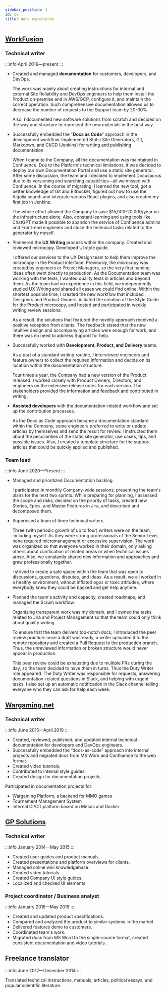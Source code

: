 ```yaml
---
sidebar_position: 1
id: cv
title: Work experience
---
```


## [WorkFusion](https://www.workfusion.com/)

### Technical writer

:::info April 2019—present
:::

- Created and managed **documentation** for customers, developers, and DevOps.

    The work was mainly about creating instructions for internal and external Site Reliability and DevOps engineers to help them install the Product on-premise and in AWS/GCP, configure it, and maintain the correct operation. Such comprehensive documentation allowed us to decrease the number of requests to the Support team by 20-30%.

    Also, I documented new software solutions from scratch and decided on the way and structure to represent the new materials in the best way.

- Successfully embedded the "**Docs as Code**" approach in the development workflow. Implemented Static Site Generators, Git, Markdown, and CI/CD (Jenkins) for writing and publishing documentation.

    When I came to the Company, all the documentation was maintained in Confluence. Due to the Platform's technical limitations, it was decided to deploy our own Documentation Portal and use a static site generator. After some discussion, the team and I decided to implement Docusaurus due to its versioning and searching capabilities—all we missed with Confluence. In the course of migrating, I learned the new tool, got a better knowledge of Git and Bitbucket, figured out how to use the Algolia search and integrate various React plugins, and also created my first job in Jenkins.

    The whole effort allowed the Company to save $15,000-20,000/year on the infrastructure alone. Also, constant learning and using tools like ChatGPT made it possible to abandon the service of Confluence admins and Front-end engineers and close the technical tasks related to the generator by myself.

- Pioneered the **UX Writing** process within the company. Created and reviewed microcopy. Developed UI style guide.

    I offered our services to the UX Design team to help them improve the microcopy in the Product interface. Previously, the microcopy was created by engineers or Project Managers, so the very first naming ideas often went directly to production. As the Documentation team was working with the texts, I wanted quality texts in articles and beyond them. As the team had no experience in this field, we independently studied UX Writing and shared all cases we could find online. Within the shortest possible time, I created the new workflow that included Designers and Product Owners, initiated the creation of the Style Guide for the Product microcopy, and hosted and participated in weekly writing review sessions.

    As a result, the solutions that featured the novelty approach received a positive reception from clients. The feedback stated that the new intuitive design and accompanying articles were enough for work, and there was no need to address Support for help.

- Successfully worked with **Development, Product, and Delivery** teams.

    As a part of a standard writing routine, I interviewed engineers and feature owners to collect the required information and decide on its location within the documentation structure.

    Four times a year, the Company had a new version of the Product released. I worked closely with Product Owners, Directors, and engineers on the extensive release notes for each version. The stakeholders provided the information and feedback and contributed in writing.

- **Assisted developers** with the documentation-related workflow and set up the contribution processes.

    As the Docs as Code approach became a documentation standard within the Company, some engineers preferred to write or update articles by themselves and send the result for review. I instructed them about the peculiarities of the static site generator, use cases, tips, and possible issues. Also, I created a template structure for the support articles that could be quickly applied and published.

### Team lead

:::info June 2020—Present
:::

- Managed and prioritized Documentation backlog.

    I participated in monthly Company-wide sessions, presenting the team's plans for the next two sprints. While preparing for planning, I assessed the scope and risks, decided on the priority of tasks, created new Stories, Epics, and Master Features in Jira, and described and decomposed them.

- Supervised a team of three technical writers.

    Three (with periodic growth of up to four) writers were on the team, including myself. As they were strong professionals of the Senior Level, none required micromanagement or excessive supervision. The work was organized so that everyone worked in their domain, only asking others about clarification of related areas or when technical issues arose. Also, we constantly shared new information and approaches and grew professionally together.

    I strived to create a safe space within the team that was open to discussions, questions, disputes, and ideas. As a result, we all worked in a healthy environment, without inflated egos or toxic attitudes, where everybody knew they could be backed and get help anytime.

- Planned the team's activity and capacity, created roadmaps, and managed the Scrum workflow.

    Organizing transparent work was my domain, and I owned the tasks related to Jira and Project Management so that the team could only think about quality writing.

    To ensure that the team delivers top-notch docs, I introduced the peer review practice: once a draft was ready, a writer uploaded it to the remote repository and created a Pull Request to the production branch. Thus, the unreviewed information or broken structure would never appear in production.

    This peer review could be exhausting due to multiple PRs during the day, so the team decided to have them in turns. Thus the Duty Writer role appeared. The Duty Writer was responsible for requests, answering documentation-related questions in Slack, and helping with urgent tasks. I also set up an automatic notification in the Slack channel telling everyone who they can ask for help each week.

## [Wargaming.net](https://eu.wargaming.net/en)

### Technical writer

:::info June 2015—April 2019
:::

- Сreated, reviewed, published, and updated internal technical documentation for developers and DevOps engineers.
- Successfully embedded the “docs-as-code” approach into internal projects and migrated docs from MS Word and Confluence to the web format.
- Created video tutorials.
- Contributed to internal style guides.
- Created design for documentation projects.

Participated in documentation projects for:

- Wargaming Platform, a backend for MMO games
- Tournament Management System
- Internal CI/CD platform based on Mesos and Docker

## [GP Solutions](https://gpsolutions.com/)

### Technical writer

:::info January 2014—May 2015
:::

- Created user guides and product manuals.
- Created presentations and platform overviews for clients.
- Managed online wiki knowledgebase.
- Created video tutorials.
- Created Company UI style guides.
- Localized and checked UI elements.

### Project coordinator / Business analyst

:::info January 2015—May 2015
:::

- Created and updated product specifications.
- Compared and analyzed the product to similar systems in the market.
- Delivered features demo to customers.
- Coordinated team's work.
- Migrated docs from MS Word to the single-source format, created consistent documentation and video tutorials.

## Freelance translator

:::info June 2012—December 2014
:::

Translated technical instructions, manuals, articles, political essays, and popular scientific literature.
